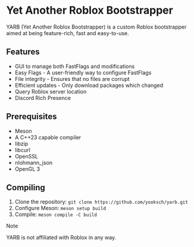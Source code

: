 # Yet Another Roblox Bootstrapper

YARB (Yet Another Roblox Bootstrapper) is a custom Roblox bootstrapper aimed at being feature-rich, fast and easy-to-use.


## Features
- GUI to manage both FastFlags and modifications
- Easy Flags - A user-friendly way to configure FastFlags
- File integrity - Ensures that no files are corrupt
- Efficient updates - Only download packages which changed
- Query Roblox server location
- Discord Rich Presence

## Prerequisites

- Meson
- A C++23 capable compiler
- libzip
- libcurl
- OpenSSL
- nlohmann_json
- OpenGL 3

## Compiling

1. Clone the repository: `git clone https://github.com/yooksch/yarb.git`
2. Configure Meson: `meson setup build`
3. Compile: `meson compile -C build`


> [!NOTE]
> YARB is not affiliated with Roblox in any way.